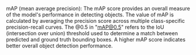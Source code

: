 
mAP (mean average precision): The mAP score provides an overall measure of the model's performance in detecting objects. The value of mAP is calculated by averaging the precision score across multiple class-specific precision-recall curves. The @0.5 in "mAP@0.5" refers to the IoU (intersection over union) threshold used to determine a match between predicted and ground truth bounding boxes. A higher mAP score indicates better overall object detection performance.
